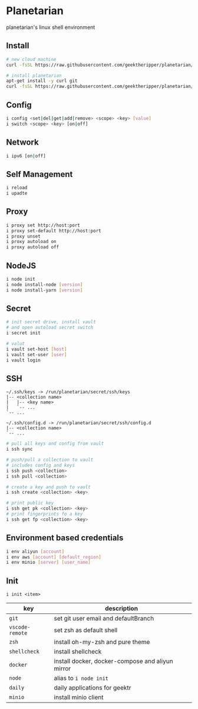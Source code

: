 # Planetarian

planetarian's linux shell environment

## Install

```bash
# new cloud machine
curl -fsSL https://raw.githubusercontent.com/geektheripper/planetarian/master/init.sh | bash

# install planetarian
apt-get install -y curl git
curl -fsSL https://raw.githubusercontent.com/geektheripper/planetarian/master/install.sh | bash
```

## Config

```bash
i config <set|del|get|add|remove> <scope> <key> [value]
i switch <scope> <key> [on|off]
```

## Network

```bash
i ipv6 [on|off]
```

## Self Management

```bash
i reload
i upadte
```

## Proxy

```bash
i proxy set http://host:port
i proxy set-default http://host:port
i proxy unset
i proxy autoload on
i proxy autoload off
```

## NodeJS

```bash
i node init
i node install-node [version]
i node install-yarn [version]
```

## Secret

```bash
# init secret drive, install vault
# and open autoload secret switch
i secret init

# valut
i vault set-host [host]
i vault set-user [user]
i vault login
```

## SSH

```
~/.ssh/keys -> /run/planetarian/secret/ssh/keys
|-- <collection name>
|   |-- <key name>
|   `-- ...
`-- ...

~/.ssh/config.d -> /run/planetarian/secret/ssh/config.d
|-- <collection name>
`-- ...
```

```bash
# pull all keys and config from vault
i ssh sync

# push/pull a collection to vault
# includes config and keys
i ssh push <collection>
i ssh pull <collection>

# create a key and push to vault
i ssh create <collection> <key>

# print public key
i ssh get pk <collection> <key>
# print fingerprints fo a key
i ssh get fp <collection> <key>
```

## Environment based credentials

```bash
i env aliyun [account]
i env aws [account] [default_region]
i env minio [server] [user_name]
```

## Init

`i init <item>`

| key             | description                                      |
| --------------- | ------------------------------------------------ |
| `git`           | set git user email and defaultBranch             |
| `vscode-remote` | set zsh as default shell                         |
| `zsh`           | install oh-my-zsh and pure theme                 |
| `shellcheck`    | install shellcheck                               |
| `docker`        | install docker, docker-compose and aliyun mirror |
| `node`          | alias to `i node init`                           |
| `daily`         | daily applications for geektr                    |
| `minio`         | install minio client                             |
